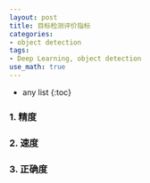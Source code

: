 ```yaml
---
layout: post
title: 目标检测评价指标
categories:
- object detection
tags:
- Deep Learning, object detection
use_math: true
---
```

* any list
{:toc}
### 1. 精度

### 2. 速度

### 3. 正确度


